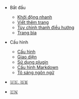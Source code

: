 * Bắt đầu
    * [Khởi động nhanh](quickstart.md)
    * [Viết thêm trang](more-pages.md)
    * [Tùy chỉnh thanh điều hướng](custom-navbar.md)
    * [Trang bìa](cover.md)

* Cấu hình
    * [Cấu hình](configuration.md)
    * [Giao diện](themes.md)
    * [Sử dụng plugin](plugins.md)
    * [Cấu hình Markdown](markdown.md)
    * [Tô sáng ngôn ngữ](language-highlight.md)

* [:us:, :uk:](/)
* [:cn:](/zh-cn/)